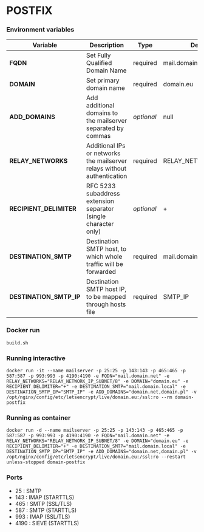 # POSTFIX

### Environment variables

| Variable | Description | Type | Default value |
| -------- | ----------- | ---- | ------------- |
| **FQDN** | Set Fully Qualified Domain Name | required | mail.domain.eu
| **DOMAIN** | Set primary domain name| required | domain.eu
| **ADD_DOMAINS** | Add additional domains to the mailserver separated by commas | *optional* | null
| **RELAY_NETWORKS** | Additional IPs or networks the mailserver relays without authentication | required | RELAY_NETWORK_IP_SUBNET/8
| **RECIPIENT_DELIMITER** | RFC 5233 subaddress extension separator (single character only) | *optional* | +
| **DESTINATION_SMTP** | Destination SMTP host, to which whole traffic will be forwarded | required | mail.domain.local
| **DESTINATION_SMTP_IP** | Destination SMTP host IP, to be mapped through hosts file | required | SMTP_IP

### Docker run
`build.sh`

### Running interactive
`docker run -it --name mailserver -p 25:25 -p 143:143 -p 465:465 -p 587:587 -p 993:993 -p 4190:4190 -e FQDN="mail.domain.net" -e RELAY_NETWORKS="RELAY_NETWORK_IP_SUBNET/8" -e DOMAIN="domain.eu" -e RECIPIENT_DELIMITER="+" -e DESTINATION_SMTP="mail.domain.local" -e DESTINATION_SMTP_IP="SMTP_IP" -e ADD_DOMAINS="domain.net,domain.pl" -v /opt/nginx/config/etc/letsencrypt/live/domain.eu:/ssl:ro --rm domain-postfix`

### Running as container
`docker run -d --name mailserver -p 25:25 -p 143:143 -p 465:465 -p 587:587 -p 993:993 -p 4190:4190 -e FQDN="mail.domain.net" -e RELAY_NETWORKS="RELAY_NETWORK_IP_SUBNET/8" -e DOMAIN="domain.eu" -e RECIPIENT_DELIMITER="+" -e DESTINATION_SMTP="mail.domain.local" -e DESTINATION_SMTP_IP="SMTP_IP" -e ADD_DOMAINS="domain.net,domain.pl" -v /opt/nginx/config/etc/letsencrypt/live/domain.eu:/ssl:ro --restart unless-stopped domain-postfix`

### Ports
* 25 : SMTP
* 143 : IMAP (STARTTLS)
* 465 : SMTP (SSL/TLS)
* 587 : SMTP (STARTTLS)
* 993 : IMAP (SSL/TLS)
* 4190 : SIEVE (STARTTLS)